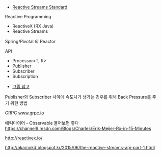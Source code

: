 * [Reactive Streams Standard](www.reactive-streams.org)

Reactive Programming

* ReactiveX (RX Java)
* Reactive Streams
 

Spring/Pivotal 의 Reactor


API
- Processor<T, R>
- Publisher<T>
- Subscriber<T>
- Subscription

* [그림 참고](http://projectreactor.io/old/reference)

Publisher와 Subscriber 사이에 속도차가 생기는 경우를 위해
Back Pressure를 주기 위한 방법


GRPC
www.grpc.io

에릭마이어 - Observable 들어보면 좋다
https://channel9.msdn.com/Blogs/Charles/Erik-Meijer-Rx-in-15-Minutes

http://reactivex.io/

http://akarnokd.blogspot.kr/2015/06/the-reactive-streams-api-part-1.html

